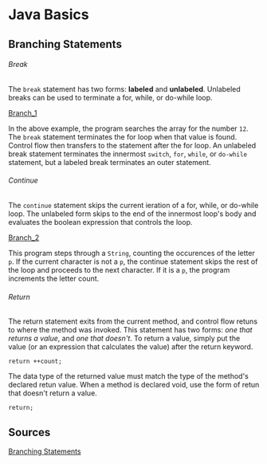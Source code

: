 # Java Basics
## Branching Statements

###### Break
The `break` statement has two forms: **labeled** and **unlabeled**. Unlabeled breaks can be used to terminate a for, while, or do-while loop.

[Branch_1](../img/branch_1.png)

In the above example, the program searches the array for the number `12`. The `break` statement terminates the for loop when that value is found. Control flow then transfers to the statement after the for loop. An unlabeled break statement terminates the innermost `switch`, `for`, `while`, or `do-while` statement, but a labeled break terminates an outer statement.


###### Continue
The `continue` statement skips the current ieration of a for, while, or do-while loop. The unlabeled form skips to the end of the innermost loop's body and evaluates the boolean expression that controls the loop. 

[Branch_2](../img/branch_2.png)

This program steps through a `String`, counting the occurences of the letter `p`. If the current character is not a `p`, the continue statement skips the rest of the loop and proceeds to the next character. If it is a `p`, the program increments the letter count. 

###### Return
The return statement exits from the current method, and control flow retuns to where the method was invoked. This statement has two forms: *one that returns a value*, and *one that doesn't*. To return a value, simply put the value (or an expression that calculates the value) after the return keyword.

`return ++count;`

The data type of the returned value must match the type of the method's declared retun value. When a method is declared void, use the form of retun that doesn't return a value.

`return;`

## Sources
[Branching Statements](https://docs.oracle.com/javase/tutorial/java/nutsandbolts/branch.html)
